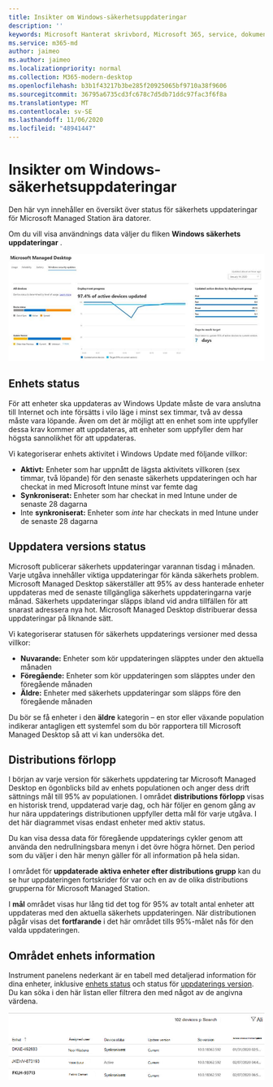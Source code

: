```yaml
---
title: Insikter om Windows-säkerhetsuppdateringar
description: ''
keywords: Microsoft Hanterat skrivbord, Microsoft 365, service, dokumentation
ms.service: m365-md
author: jaimeo
ms.author: jaimeo
ms.localizationpriority: normal
ms.collection: M365-modern-desktop
ms.openlocfilehash: b3b1f43217b3be285f20925065bf9710a38f9606
ms.sourcegitcommit: 36795a6735cd3fc678c7d5db71ddc97fac3f6f8a
ms.translationtype: MT
ms.contentlocale: sv-SE
ms.lasthandoff: 11/06/2020
ms.locfileid: "48941447"
---
```

# <a name="windows-security-update-insights"></a>Insikter om Windows-säkerhetsuppdateringar
Den här vyn innehåller en översikt över status för säkerhets uppdateringar för Microsoft Managed Station ära datorer. 

Om du vill visa användnings data väljer du fliken <strong>Windows säkerhets uppdateringar</strong> .

![Windows säkerhets uppdaterings fönster: stapel-grafer med enhets status och uppdatera version i vänster kolumn, uppdatera distributions förloppet över tid i mitten och procent av aktiva enheter efter distributions grupp, samt antalet dagar för att nå distributions mål för 95% i höger kolumn.](../../media/update-insights.jpg)

## <a name="device-status"></a>Enhets status

För att enheter ska uppdateras av Windows Update måste de vara anslutna till Internet och inte försätts i vilo läge i minst sex timmar, två av dessa måste vara löpande. Även om det är möjligt att en enhet som inte uppfyller dessa krav kommer att uppdateras, att enheter som uppfyller dem har högsta sannolikhet för att uppdateras. 

Vi kategoriserar enhets aktivitet i Windows Update med följande villkor:

- <strong>Aktivt:</strong> Enheter som har uppnått de lägsta aktivitets villkoren (sex timmar, två löpande) för den senaste säkerhets uppdateringen och har checkat in med Microsoft Intune minst var femte dag
- <strong>Synkroniserat:</strong> Enheter som har checkat in med Intune under de senaste 28 dagarna
- Inte <strong>synkroniserat:</strong> Enheter som <i>inte</i> har checkats in med Intune under de senaste 28 dagarna




## <a name="update-version-status"></a>Uppdatera versions status

Microsoft publicerar säkerhets uppdateringar varannan tisdag i månaden. Varje utgåva innehåller viktiga uppdateringar för kända säkerhets problem. Microsoft Managed Desktop säkerställer att 95% av dess hanterade enheter uppdateras med de senaste tillgängliga säkerhets uppdateringarna varje månad. Säkerhets uppdateringar släpps ibland vid andra tillfällen för att snarast adressera nya hot. Microsoft Managed Desktop distribuerar dessa uppdateringar på liknande sätt.

Vi kategoriserar statusen för säkerhets uppdaterings versioner med dessa villkor:

- <strong>Nuvarande:</strong> Enheter som kör uppdateringen släpptes under den aktuella månaden
- <strong>Föregående:</strong> Enheter som kör uppdateringen som släpptes under den föregående månaden
- <strong>Äldre:</strong> Enheter med säkerhets uppdateringar som släpps före den föregående månaden

Du bör se få enheter i den <strong>äldre</strong> kategorin – en stor eller växande population indikerar antagligen ett systemfel som du bör rapportera till Microsoft Managed Desktop så att vi kan undersöka det.


## <a name="deployment-progress"></a>Distributions förlopp

I början av varje version för säkerhets uppdatering tar Microsoft Managed Desktop en ögonblicks bild av enhets populationen och anger dess drift sättnings mål till 95% av populationen. I området <strong>distributions förlopp</strong> visas en historisk trend, uppdaterad varje dag, och här följer en genom gång av hur nära uppdaterings distributionen uppfyller detta mål för varje utgåva. I det här diagrammet visas endast enheter med aktiv status.

Du kan visa dessa data för föregående uppdaterings cykler genom att använda den nedrullningsbara menyn i det övre högra hörnet. Den period som du väljer i den här menyn gäller för all information på hela sidan.

I området för <strong>uppdaterade aktiva enheter efter distributions grupp</strong> kan du se hur uppdateringen fortskrider för var och en av de olika distributions grupperna för Microsoft Managed Station.

I <strong>mål</strong> området visas hur lång tid det tog för 95% av totalt antal enheter att uppdateras med den aktuella säkerhets uppdateringen. När distributionen pågår visas det <strong>fortfarande</strong> i det här området tills 95%-målet nås för den valda uppdateringen.

## <a name="device-details-area"></a>Området enhets information

Instrument panelens nederkant är en tabell med detaljerad information för dina enheter, inklusive [enhets status](#device-status) och status för [uppdaterings version](#update-version-status). Du kan söka i den här listan eller filtrera den med något av de angivna värdena.


![Enhets informations tabell med kolumner för enhets namn, tilldelad användare, enhets status, uppdatering version, operativ system version och datum då enheten senast synkroniserades.](../../media/security-update-insights-device-table-sterile.png)
